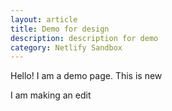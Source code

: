 ```yaml
---
layout: article
title: Demo for design
description: description for demo
category: Netlify Sandbox
---
```

H﻿ello! I am a demo page. This is new



I﻿ am making an edit